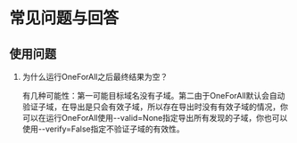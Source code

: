 # 常见问题与回答

## 使用问题

1. 为什么运行OneForAll之后最终结果为空？

   有几种可能性：第一可能目标域名没有子域。第二由于OneForAll默认会自动验证子域，在导出是只会有效子域，所以存在导出时没有有效子域的情况，你可以在运行OneForAll使用--valid=None指定导出所有发现的子域，你也可以使用--verify=False指定不验证子域的有效性。